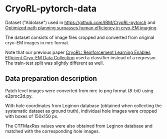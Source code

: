 # CryoRL-pytorch-data

Dataset ("Aldolase") used in https://github.com/IBM/CryoRL-pytorch and [Optimized path planning surpasses human efficiency in cryo-EM imaging](https://doi.org/10.1101/2022.06.17.496614).

The dataset consists of image files cropped and converted from original cryo-EM images in mrc format.

Note that our previous paper  [CryoRL: Reinforcement Learning Enables Efficient Cryo-EM Data Collection](https://arxiv.org/abs/2204.07543) used a classifier instead of a regressor. The train-test split was slightly different as well.

## Data preparation description

Patch level images were converted from mrc to png format (8-bit) using e2proc2d.py.

With hole coordinates from Leginon database (obtained when collecting the systematic dataset as ground truth), individual hole images were cropped with boxes of 150x150 px.

The CTFMaxRes values were also obtained from Leginon database and matched with the corresponding hole images.
